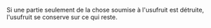   
 Si une partie seulement de la chose soumise à l'usufruit est détruite, l'usufruit se conserve sur ce qui reste.  

  
